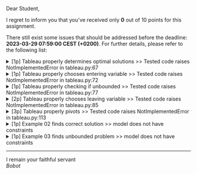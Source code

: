 Dear Student,

I regret to inform you that you've received only **0** out of 10 points for this assignment.

There still exist some issues that should be addressed before the deadline: **2023-03-29 07:59:00 CEST (+0200)**. For further details, please refer to the following list:

<details><summary>[1p] Tableau properly determines optimal solutions &gt;&gt; Tested code raises NotImplementedError in tableau.py:67</summary></details>
<details><summary>[1p] Tableau properly chooses entering variable &gt;&gt; Tested code raises NotImplementedError in tableau.py:72</summary></details>
<details><summary>[1p] Tableau properly checking if unbounded &gt;&gt; Tested code raises NotImplementedError in tableau.py:77</summary></details>
<details><summary>[2p] Tableau properly chooses leaving variable &gt;&gt; Tested code raises NotImplementedError in tableau.py:85</summary></details>
<details><summary>[3p] Tableau properly pivots &gt;&gt; Tested code raises NotImplementedError in tableau.py:113</summary></details>
<details><summary>[1p] Example 02 finds correct solution &gt;&gt; model does not have constraints</summary></details>
<details><summary>[1p] Example 03 finds unbounded problem &gt;&gt; model does not have constraints</summary></details>

-----------
I remain your faithful servant\
_Bobot_